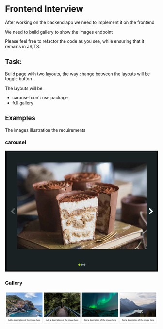 # Frontend Interview
After working on the backend app we need to implement it on the frontend

We need to build gallery to show the images endpoint

Please feel free to refactor the code as you see, while ensuring that it remains in JS/TS.

## Task:
Build page with two layouts, the way change between the layouts will be toggle button 

The layouts will be:
* carousel don't use package
* full gallery


## Examples 
The images illustration the requirements 
### carousel
![Carousel Demo](./readme/carouselDemoImage.png)
### Gallery
![Gallery Demo](./readme/GalleryDemoImage.png)